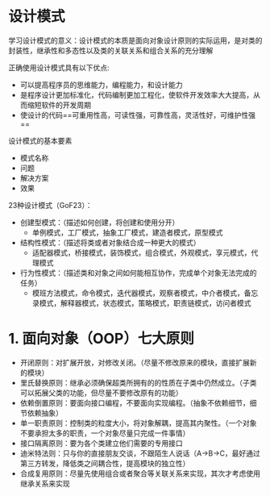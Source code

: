 # 设计模式

学习设计模式的意义：设计模式的本质是面向对象设计原则的实际运用，是对类的封装性，继承性和多态性以及类的关联关系和组合关系的充分理解



正确使用设计模式具有以下优点:

- 可以提高程序员的思维能力，编程能力，和设计能力
- 是程序设计更加标准化，代码编制更加工程化，使软件开发效率大大提高，从而缩短软件的开发周期
- 使设计的代码==可重用性高，可读性强，可靠性高，灵活性好，可维护性强==



设计模式的基本要素

- 模式名称
- 问题
- 解决方案
- 效果



23种设计模式（GoF23）：

- 创建型模式：（描述如何创建，将创建和使用分开）
  - 单例模式，工厂模式，抽象工厂模式，建造者模式，原型模式
- 结构性模式：（描述将类或者对象结合成一种更大的模式）
  - 适配器模式，桥接模式，装饰模式，组合模式，外观模式，享元模式，代理模式
- 行为性模式：（描述类和对象之间如何能相互协作，完成单个对象无法完成的任务）
  - 模班方法模式，命令模式，迭代器模式，观察者模式，中介者模式，备忘录模式，解释器模式，状态模式，策略模式，职责链模式，访问者模式



# 1. 面向对象（OOP）七大原则

- 开闭原则：对扩展开放，对修改关闭。（尽量不修改原来的模块，直接扩展新的模块）
- 里氏替换原则：继承必须确保超类所拥有的的性质在子类中仍然成立。（子类可以拓展父类的功能，但尽量不要修改原有的功能）
- 依赖倒置原则：要面向接口编程，不要面向实现编程。（抽象不依赖细节，细节依赖抽象）
- 单一职责原则：控制类的粒度大小，将对象解耦，提高其内聚性。（一个对象不要承担太多的职责，一个对象尽量只完成一件事情）
- 接口隔离原则：要为各个类建立他们需要的专用接口
- 迪米特法则：只与你的直接朋友交谈，不跟陌生人说话（A→B→C，最好通过第三方转发，降低类之间耦合性，提高模块的独立性）
- 合成复用原则：尽量先使用组合或者聚合等关联关系来实现，其次才考虑使用继承关系来实现



